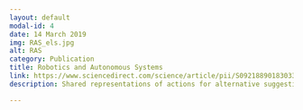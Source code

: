 ```yaml
---
layout: default
modal-id: 4
date: 14 March 2019
img: RAS_els.jpg
alt: RAS
category: Publication
title: Robotics and Autonomous Systems
link: https://www.sciencedirect.com/science/article/pii/S0921889018303397
description: Shared representations of actions for alternative suggestion with incomplete information.

---
```


